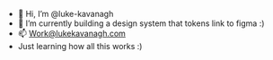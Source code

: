 - 👋 Hi, I’m @luke-kavanagh
- 🌱 I’m currently building a design system that tokens link to figma :) 
- 📫 Work@lukekavanagh.com
- Just learning how all this works :)

<!---
luke-kavanagh/luke-kavanagh is a ✨ special ✨ repository because its `README.md` (this file) appears on your GitHub profile.
You can click the Preview link to take a look at your changes.
--->
